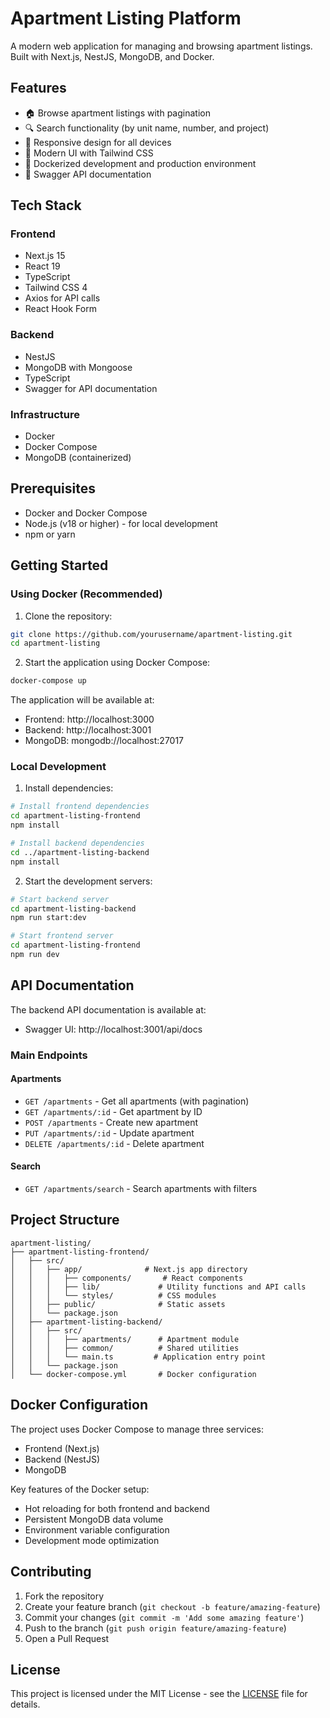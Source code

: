 # Apartment Listing Platform

A modern web application for managing and browsing apartment listings. Built with Next.js, NestJS, MongoDB, and Docker.

## Features

- 🏠 Browse apartment listings with pagination
- 🔍 Search functionality (by unit name, number, and project)
- 📱 Responsive design for all devices
- 🎨 Modern UI with Tailwind CSS
- 🐳 Dockerized development and production environment
- 📝 Swagger API documentation

## Tech Stack

### Frontend
- Next.js 15
- React 19
- TypeScript
- Tailwind CSS 4
- Axios for API calls
- React Hook Form

### Backend
- NestJS
- MongoDB with Mongoose
- TypeScript
- Swagger for API documentation

### Infrastructure
- Docker
- Docker Compose
- MongoDB (containerized)

## Prerequisites

- Docker and Docker Compose
- Node.js (v18 or higher) - for local development
- npm or yarn

## Getting Started

### Using Docker (Recommended)

1. Clone the repository:
```bash
git clone https://github.com/yourusername/apartment-listing.git
cd apartment-listing
```

2. Start the application using Docker Compose:
```bash
docker-compose up
```

The application will be available at:
- Frontend: http://localhost:3000
- Backend: http://localhost:3001
- MongoDB: mongodb://localhost:27017

### Local Development

1. Install dependencies:
```bash
# Install frontend dependencies
cd apartment-listing-frontend
npm install

# Install backend dependencies
cd ../apartment-listing-backend
npm install
```

2. Start the development servers:
```bash
# Start backend server
cd apartment-listing-backend
npm run start:dev

# Start frontend server
cd apartment-listing-frontend
npm run dev
```

## API Documentation

The backend API documentation is available at:
- Swagger UI: http://localhost:3001/api/docs

### Main Endpoints

#### Apartments
- `GET /apartments` - Get all apartments (with pagination)
- `GET /apartments/:id` - Get apartment by ID
- `POST /apartments` - Create new apartment
- `PUT /apartments/:id` - Update apartment
- `DELETE /apartments/:id` - Delete apartment

#### Search
- `GET /apartments/search` - Search apartments with filters

## Project Structure

```
apartment-listing/
├── apartment-listing-frontend/
│   ├── src/
│   │   ├── app/              # Next.js app directory
│   │   │   ├── components/       # React components
│   │   │   ├── lib/             # Utility functions and API calls
│   │   │   └── styles/          # CSS modules
│   │   ├── public/              # Static assets
│   │   └── package.json
│   ├── apartment-listing-backend/
│   │   ├── src/
│   │   │   ├── apartments/      # Apartment module
│   │   │   ├── common/          # Shared utilities
│   │   │   └── main.ts         # Application entry point
│   │   └── package.json
│   └── docker-compose.yml       # Docker configuration
```

## Docker Configuration

The project uses Docker Compose to manage three services:
- Frontend (Next.js)
- Backend (NestJS)
- MongoDB

Key features of the Docker setup:
- Hot reloading for both frontend and backend
- Persistent MongoDB data volume
- Environment variable configuration
- Development mode optimization

## Contributing

1. Fork the repository
2. Create your feature branch (`git checkout -b feature/amazing-feature`)
3. Commit your changes (`git commit -m 'Add some amazing feature'`)
4. Push to the branch (`git push origin feature/amazing-feature`)
5. Open a Pull Request

## License

This project is licensed under the MIT License - see the [LICENSE](LICENSE) file for details. 